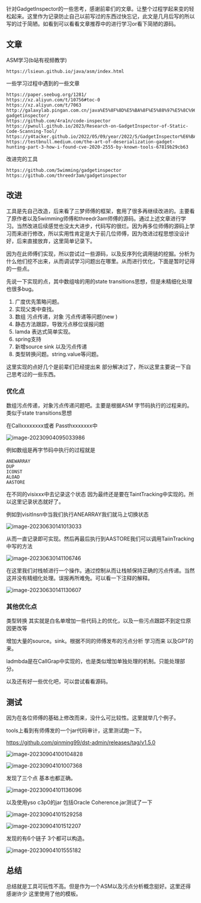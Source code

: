 针对GadgetInspector的一些思考，感谢前辈们的文章。让整个过程学起来变的轻松起来。这里作为记录防止自己以前写过的东西过快忘记，此文是几月后写的所以写的过于简陋。如看到可以看看文章推荐中的进行学习or看下简陋的源码。

## 文章

ASM学习(b站有视频教学)

```
https://lsieun.github.io/java/asm/index.html
```

一些学习过程中遇到的一些文章

```
https://paper.seebug.org/1281/
https://xz.aliyun.com/t/10756#toc-0 
https://xz.aliyun.com/t/7063
http://galaxylab.pingan.com.cn/java%E5%8F%8D%E5%BA%8F%E5%88%97%E5%8C%96%E6%BC%8F%E6%B4%9E%E8%BE%85%E5%8A%A9%E5%B7%A5%E5%85%B7%E4%B9%8B-gadgetinspector/
https://github.com/4ra1n/code-inspector
https://pwnull.github.io/2023/Research-on-GadgetInspector-of-Static-Code-Scanning-Tool/
https://y4tacker.github.io/2022/05/09/year/2022/5/GadgetInspector%E6%BA%90%E7%A0%81%E5%88%86%E6%9E%90/#%E5%89%8D%E7%BD%AE%E5%BA%9F%E8%AF%9D
https://testbnull.medium.com/the-art-of-deserialization-gadget-hunting-part-3-how-i-found-cve-2020-2555-by-known-tools-67819b29cb63 
```

改进完的工具

```
https://github.com/5wimming/gadgetinspector
https://github.com/threedr3am/gadgetinspector
```

## 改进

工具是先自己改造，后来看了三梦师傅的框架，套用了很多再继续改进的。主要看了原作者以及5wimming师傅和threedr3am师傅的源码。通过上述文章进行学习。当然改进后续感觉也没太大进步，代码写的很烂。因为再多位师傅的源码上学习而来进行修改，所以实用性肯定是大于前几位师傅，因为改进过程思想没设计好，后来直接放弃，这里简单记录下。

因为在此师傅们实现，所以尝试过一些源码，以及反序列化调用链的挖掘。分析为什么他们挖不出来，从而调试学习问题出在哪里。从而进行优化，下面是暂时记得的一些点。

先说一下实现的点，其中数组啥的用的state transitions思想，但是未精细化处理也很多bug。

1. 广度优先策略问题。
2. 实现父类中查找。
3. 数组 污点传递，对象 污点传递等问题(new )
4. 静态方法跟踪，导致污点移位误报问题
5. lamda 表达式简单实现。
6. spring支持
7. 新增source sink 以及污点传递
8. 类型转换问题。string.value等问题。

这里实现的点好几个是前辈们已经提出来 部分解决过了，所以这里主要说一下自己思考过的一些东西。

### 优化点

数组污点传递，对象污点传递问题吧。主要是根据ASM 字节码执行的过程来的。类似于state transitions思想

在Callxxxxxxxx或者 Passthxxxxxxx中

![image-20230904095033986](https://lark-assets-prod-aliyun.oss-cn-hangzhou.aliyuncs.com/yuque/0/2023/png/22305987/1693794394126-b7cf1dcb-248f-48f3-8d80-d6e14c08e14d.png)

例如数组是再字节码中执行的过程就是

```
ANEWARRAY
DUP
ICONST
ALOAD
AASTORE
```

在不同的visixxx中去记录这个状态 因为最终还是要在TaintTracking中实现的。所以这里记录状态就好了。

例如到visitInsn中当我们执行ANEARRAY我们就马上切换状态

![image-20230630141013033](https://lark-assets-prod-aliyun.oss-cn-hangzhou.aliyuncs.com/yuque/0/2023/png/22305987/1688107216236-6b1ca4da-d4b9-460e-ba95-b185245b9ee2.png)

从而一直记录即可实现。然后再最后执行到AASTORE我们可以调用TaiinTracking中写的方法

![image-20230630141106746](https://lark-assets-prod-aliyun.oss-cn-hangzhou.aliyuncs.com/yuque/0/2023/png/22305987/1688107216988-dcf091cc-acde-446d-9742-86df1e382932.png)

在这里我们对栈帧进行一个操作。通过控制从而让栈帧保持正确的污点传递。当然这并没有精细化处理。误报再所难免。可以看一下注释的解释。

![image-20230630141130607](https://lark-assets-prod-aliyun.oss-cn-hangzhou.aliyuncs.com/yuque/0/2023/png/22305987/1688107217588-b98bc3f0-195a-4912-9970-3370c90d25e2.png)

### 其他优化点

类型转换 其实就是白名单增加一些代码上的优化，以及一些污点跟踪不到定位原因更改等

增加大量的source。sink。根据不同的师傅发布的污点分析 学习而来 以及GPT的来。

ladmbda是在CallGrap中实现的，也是类似增加单独处理的机制。只能处理部分。

以及还有好一些优化吧，可以尝试看看源码。

## 测试

因为在各位师傅的基础上修改而来，没什么可比较性。这里就举几个例子。

tools上看到有师傅发的一个jar代码审计，这里测试跑一下。

https://github.com/qinming99/dst-admin/releases/tag/v1.5.0

![image-20230904100104828](https://lark-assets-prod-aliyun.oss-cn-hangzhou.aliyuncs.com/yuque/0/2023/png/22305987/1693794396405-b96a0ba0-bdf9-4b9e-98c5-e63a8c6c791c.png)

![image-20230904101007368](https://lark-assets-prod-aliyun.oss-cn-hangzhou.aliyuncs.com/yuque/0/2023/png/22305987/1693794397382-de9678e9-9f4b-497d-8ae7-219e32fdc387.png)

发现了三个点 基本也都正确。

![image-20230904101136096](https://lark-assets-prod-aliyun.oss-cn-hangzhou.aliyuncs.com/yuque/0/2023/png/22305987/1693794398251-64bdcc4d-8024-45f6-b7d8-1528a3750a3d.png)

以及使用yso c3p0的jar 包括Oracle Coherence.jar测试了一下

![image-20230904101529258](https://lark-assets-prod-aliyun.oss-cn-hangzhou.aliyuncs.com/yuque/0/2023/png/22305987/1693794400037-b6cf8825-f360-48a4-8ada-66aefa83fb1a.png)

![image-20230904101512207](https://lark-assets-prod-aliyun.oss-cn-hangzhou.aliyuncs.com/yuque/0/2023/png/22305987/1693794401972-5f905f62-a3ff-43f0-9292-6117c85567ec.png)

发现的有6个链子 3个都可以构造。

![image-20230904101555182](https://lark-assets-prod-aliyun.oss-cn-hangzhou.aliyuncs.com/yuque/0/2023/png/22305987/1693794403902-fff921a3-aee8-48ba-8fd0-60037b4d1c21.png)

## 总结

总结就是工具可玩性不高。但是作为一个ASM以及污点分析概念挺好。这里还得感谢许少 这里使用了他的模板。
